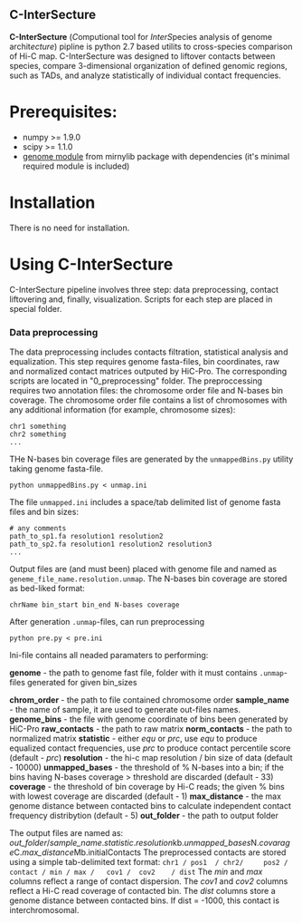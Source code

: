 ## C-InterSecture
**C-InterSecture** (*C*omputional tool for *InterS*pecies analysis of genome archit*ecture*) pipline is python 2.7 based utilits to cross-species comparison of Hi-C map. C-InterSecture was designed to liftover contacts between species, compare 3-dimensional organization of defined genomic regions, such as TADs, and analyze statistically of individual contact frequencies.
 
# Prerequisites:
- numpy >= 1.9.0
- scipy >= 1.1.0
- [genome module](https://mirnylab.bitbucket.io/hiclib/_modules/mirnylib/genome.html) from mirnylib package with dependencies (it's minimal required module is included)

# Installation
There is no need for installation.

# Using C-InterSecture
C-InterSecture pipeline involves three step: data preprocessing, contact liftovering and, finally, visualization. Scripts for each step are placed in special folder. 

### Data preprocessing
The data preprocessing includes contacts filtration, statistical analysis and equalization. This step requires genome fasta-files, bin coordinates, raw and normalized contact matrices outputed by HiC-Pro. The corresponding scripts are located in "0_preprocessing" folder.
The preproccessing requires two annotation files: the chromosome order file and N-bases bin coverage. The chromosome order file contains a list of chromosomes with any additional information (for example, chromosome sizes):
```
chr1 something
chr2 something
...
```
THe N-bases bin coverage files are generated by the `unmappedBins.py` utility taking genome fasta-file. 
```
python unmappedBins.py < unmap.ini
```
The file `unmapped.ini` includes a space/tab delimited list of genome fasta files and bin sizes:
```
# any comments
path_to_sp1.fa resolution1 resolution2
path_to_sp2.fa resolution1 resolution2 resolution3
...
```
Output files are (and must been) placed with genome file and named as `geneme_file_name.resolution.unmap`. The N-bases bin coverage are stored as bed-liked format:
```
chrName bin_start bin_end N-bases coverage
```
After generation `.unmap`-files, can run preprocessing
```
python pre.py < pre.ini
```
Ini-file contains all neaded paramaters to performing:

**genome** - the path to genome fast file, folder with it must contains `.unmap`-files generated for given bin_sizes

**chrom_order** - the path to file contained chromosome order
**sample_name** - the name of sample, it are used to generate out-files names.
**genome_bins** - the file with genome coordinate of bins been generated by HiC-Pro
**raw_contacts** - the path to raw matrix
**norm_contacts** - the path to normalized matrix
**statistic** - either *equ* or *prc*, use *equ* to produce equalized contact frequencies, use *prc* to produce contact percentile score (default - *prc*)
**resolution** - the hi-c map resolution / bin size of data (default - 10000)
**unmapped_bases** - the threshold of % N-bases into a bin; if the bins having N-bases coverage > threshold are discarded (default - 33)
**coverage** - the threshold of bin coverage by Hi-C reads; the given % bins with lowest coverage are discarded (default - 1)
**max_distance** - the max genome distance between contacted bins to calculate independent contact frequency distribytion (default - 5)
**out_folder** - the path to output folder

The output files are named as: *out_folder*/*sample_name*.*statistic*.*resolution*kb.*unmapped_bases*N.*covarage*C.*max_distance*Mb.initialContacts
The preprocessed contacts are stored using a simple tab-delimited text format:
```chr1	/ pos1	/ chr2/ 	pos2 /	contact	/ min /	max /	cov1 /	cov2	/ dist```
The *min* and *max* columns reflect a range of contact dispersion. The *cov1* and *cov2* columns reflect a Hi-C read coverage of contacted bin. The *dist* columns store a genome distance between contacted bins. If dist = -1000, this contact is interchromosomal.

